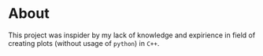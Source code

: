 # About

This project was inspider by my lack of knowledge and expirience in field of creating plots (without usage of `python`) in `C++`.